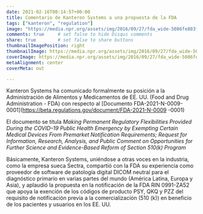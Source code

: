 ```yaml
---
date: 2021-02-16T00:14:57+00:00
title: Comentario de Kanteron Systems a una propuesta de la FDA
tags: ["kanteron", "regulation"]
image: "https://media.npr.org/assets/img/2016/09/27/fda_wide-5086fe883ff8b5dde9a3d8470ae4dfbd9b15172f.jpg?s=1400"
comments: true     # set false to hide Disqus comments
share: true        # set false to share buttons
thumbnailImagePosition: right
thumbnailImage: https://media.npr.org/assets/img/2016/09/27/fda_wide-5086fe883ff8b5dde9a3d8470ae4dfbd9b15172f.jpg?s=1400
coverImage: https://media.npr.org/assets/img/2016/09/27/fda_wide-5086fe883ff8b5dde9a3d8470ae4dfbd9b15172f.jpg?s=1400
metaAlignment: center
coverMeta: out

---
```


Kanteron Systems ha comunicado formalmente su posición a la Administración de Alimentos y Medicamentos de EE. UU. (Food and Drug Administration - FDA) con respecto al [Documento FDA-2021-N-0009-0001](https://beta.regulations.gov/document/FDA-2021-N-0009 -0001)

<!--more-->

El documento se titula *Making Permanent Regulatory Flexibilities Provided During the COVID–19 Public Health Emergency by Exempting Certain Medical Devices From Premarket Notification Requirements; Request for Information, Research, Analysis, and Public Comment on Opportunities for Further Science and Evidence-Based Reform of Section 510(k) Program*

Básicamente, Kanteron Systems, uniéndose a otras voces en la industria, como la empresa sueca Sectra, compartió con la FDA su experiencia como proveedor de software de patología digital DICOM neutral para el diagnóstico primario en varias partes del mundo (América Latina, Europa y Asia), y aplaudió la propuesta en la notificación de la FDA RIN 0991-ZA52 que apoya la exención de los códigos de producto PSY, QKQ y PZZ del requisito de notificación previa a la comercialización (510 (k)) en beneficio de los pacientes y usuarios en los EE. UU.
